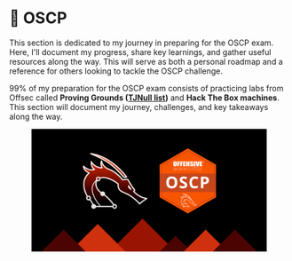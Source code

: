 # 🦈 OSCP

This section is dedicated to my journey in preparing for the OSCP exam. Here, I'll document my progress, share key learnings, and gather useful resources along the way. This will serve as both a personal roadmap and a reference for others looking to tackle the OSCP challenge.

99% of my preparation for the OSCP exam consists of practicing labs from Offsec called **Proving Grounds (**[**TJNull list**](https://docs.google.com/spreadsheets/u/1/d/1dwSMIAPIam0PuRBkCiDI88pU3yzrqqHkDtBngUHNCw8/htmlview)**)** and **Hack The Box machines**. This section will document my journey, challenges, and key takeaways along the way.

<figure><img src="../../.gitbook/assets/image (3) (1) (1) (1) (1) (1) (1).png" alt=""><figcaption></figcaption></figure>
